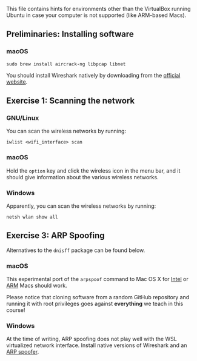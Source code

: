 This file contains hints for environments other than the VirtualBox running Ubuntu in case your computer is not supported (like ARM-based Macs).

## Preliminaries: Installing software

### macOS

```
sudo brew install aircrack-ng libpcap libnet
```

You should install Wireshark natively by downloading from the [official website](https://www.wireshark.org/download.html).

## Exercise 1: Scanning the network

### GNU/Linux

You can scan the wireless networks by running:

```
iwlist <wifi_interface> scan
```

### macOS

Hold the `option` key and click the wireless icon in the menu bar, and it should give information about the various wireless networks.

### Windows

Apparently, you can scan the wireless networks by running:

```
netsh wlan show all
```

## Exercise 3: ARP Spoofing

Alternatives to the `dnisff` package can be found below.

### macOS

This experimental port of the `arpspoof` command to Mac OS X for [Intel](https://github.com/SuperMarcus/macos-arpspoof) or [ARM]( https://github.com/hjkeller16/macos-arpspoof) Macs should work.

Please notice that cloning software from a random GitHub repository and running it with root privileges goes against **everything** we teach in this course!

### Windows

At the time of writing, ARP spoofing does not play well with the WSL virtualized network interface.
Install native versions of Wireshark and an [ARP spoofer](https://github.com/alandau/arpspoof).

